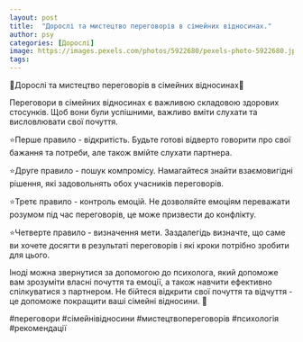 ```yaml
---
layout: post
title:  "Дорослі та мистецтво переговорів в сімейних відносинах."
author: psy
categories: [Дорослі]
image: https://images.pexels.com/photos/5922680/pexels-photo-5922680.jpeg?auto=compress&cs=tinysrgb&fit=crop&h=627&w=1200
tags: 
---
```


🌟Дорослі та мистецтво переговорів в сімейних відносинах🌟

Переговори в сімейних відносинах є важливою складовою здорових стосунків. Щоб вони були успішними, важливо вміти слухати та висловлювати свої почуття. 

⭐️Перше правило - відкритість. Будьте готові відверто говорити про свої бажання та потреби, але також вмійте слухати партнера.

⭐️Друге правило - пошук компромісу. Намагайтеся знайти взаємовигідні рішення, які задовольнять обох учасників переговорів.

⭐️Третє правило - контроль емоцій. Не дозволяйте емоціям переважати розумом під час переговорів, це може призвести до конфлікту.

⭐️Четверте правило - визначення мети. Заздалегідь визначте, що саме ви хочете досягти в результаті переговорів і які кроки потрібно зробити для цього.

Іноді можна звернутися за допомогою до психолога, який допоможе вам зрозуміти власні почуття та емоції, а також навчити ефективно спілкуватися з партнером. Не бійтеся відкрити свої почуття та відчуття - це допоможе покращити ваші сімейні відносини. 🌺

#переговори #сімейнівідносини #мистецтвопереговорів #психологія #рекомендації


